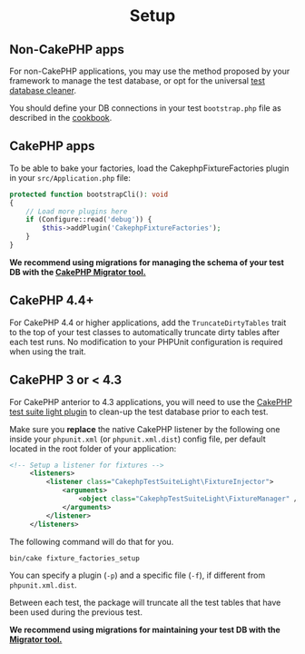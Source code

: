 <h1 align="center">Setup</h1>

## Non-CakePHP apps
For non-CakePHP applications, you may use the method proposed by your framework
to manage the test database, or opt for the universal
[test database cleaner](https://github.com/vierge-noire/test-database-cleaner).

You should define your DB connections in your test `bootstrap.php` file as described
in the [cookbook](https://book.cakephp.org/4/en/orm/database-basics.html#configuration).

## CakePHP apps

To be able to bake your factories,
load the CakephpFixtureFactories plugin in your `src/Application.php` file:
```php
protected function bootstrapCli(): void
{
    // Load more plugins here
    if (Configure::read('debug')) {
        $this->addPlugin('CakephpFixtureFactories');
    }
}
```

**We recommend using migrations for managing the schema of your test DB with the [CakePHP Migrator tool.](https://book.cakephp.org/migrations/2/en/index.html#using-migrations-for-tests)**

## CakePHP 4.4+
For CakePHP 4.4 or higher applications, add the `TruncateDirtyTables` trait to the top of your test classes to automatically truncate dirty tables after each test runs.
No modification to your PHPUnit configuration is required when using the trait.

## CakePHP 3 or < 4.3
For CakePHP anterior to 4.3 applications, you will need to use the [CakePHP test suite light plugin](https://github.com/vierge-noire/cakephp-test-suite-light#cakephp-test-suite-light)
to clean-up the test database prior to each test.

Make sure you **replace** the native CakePHP listener by the following one inside your `phpunit.xml` (or `phpunit.xml.dist`) config file,
per default located in the root folder of your application:

```xml
<!-- Setup a listener for fixtures -->
     <listeners>
         <listener class="CakephpTestSuiteLight\FixtureInjector">
             <arguments>
                 <object class="CakephpTestSuiteLight\FixtureManager" />
             </arguments>
         </listener>
     </listeners>
``` 

The following command will do that for you.

```css
bin/cake fixture_factories_setup
```

You can specify a plugin (`-p`) and a specific file (`-f`), if different from `phpunit.xml.dist`.

Between each test, the package will truncate all the test tables that have been used during the previous test.

**We recommend using migrations for maintaining your test DB with the [Migrator tool.](https://github.com/vierge-noire/cakephp-test-migrator)**


